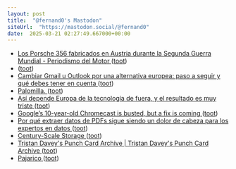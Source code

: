 ```yaml
---
layout: post
title:  "@fernand0's Mastodon"
siteUrl:  "https://mastodon.social/@fernand0"
date:  2025-03-21 02:27:49.667000+00:00
---
```

*  [Los Porsche 356 fabricados en Austria durante la Segunda Guerra Mundial - Periodismo del Motor ](https://periodismodelmotor.com/porsche-356-fabricados-en-austria/326684) ([toot](https://mastodon.social/@fernand0/114198057429629186))
*  [ ](https://floss.social/@Soda) ([toot](https://mastodon.social/@fernand0/114197101812820791))
*  [Cambiar Gmail u Outlook por una alternativa europea: paso a seguir y qué debes tener en cuenta ](https://www.xataka.com/basics/cambiar-gmail-u-outlook-alternativa-europea-paso-a-seguir-que-debes-tener-cuent) ([toot](https://mastodon.social/@fernand0/114196258245554162))
*  [Palomilla. ](https://avecesunafoto.wordpress.com/2025/03/20/palomilla) ([toot](https://mastodon.social/@fernand0/114196229731990899))
*  [Así depende Europa de la tecnología de fuera, y el resultado es muy triste ](https://wwwhatsnew.com/2025/03/02/asi-depende-europa-de-la-tecnologia-de-fuera-y-el-resultado-es-muy-triste) ([toot](https://mastodon.social/@fernand0/114195959184097908))
*  [Google’s 10-year-old Chromecast is busted, but a fix is coming ](https://arstechnica.com/google/2025/03/googles-10-year-old-chromecast-is-busted-but-a-fix-is-coming) ([toot](https://mastodon.social/@fernand0/114195635661601276))
*  [Por qué extraer datos de PDFs sigue siendo un dolor de cabeza para los expertos en datos ](https://wwwhatsnew.com/2025/03/13/por-que-extraer-datos-de-pdfs-sigue-siendo-un-dolor-de-cabeza-para-los-expertos-en-datos) ([toot](https://mastodon.social/@fernand0/114195383512264964))
*  [Century-Scale Storage ](https://lil.law.harvard.edu/century-scale-storage) ([toot](https://mastodon.social/@fernand0/114194790397680186))
*  [Tristan Davey's Punch Card Archive \| Tristan Davey's Punch Card Archive ](https://punchcards.tristandavey.com) ([toot](https://mastodon.social/@fernand0/114194552152971824))
*  [Pajarico ](https://www.flickr.com/photos/fernand0/54375122540) ([toot](https://mastodon.social/@fernand0/114194422904377682))
